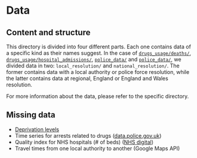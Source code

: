 # Data

## Content and structure

This directory is divided into four different parts. Each one contains data of a specific kind as their names suggest. In the case of [`drugs_usage/deaths/`](https://github.com/LeonardoCastro/BritishDrugDynamics/blob/master/data/drugs_usage/deaths), [`drugs_usage/hospital_admissions/`](https://github.com/LeonardoCastro/BritishDrugDynamics/blob/master/data/drugs_usage/hospital_admissions), [`police_data/`](https://github.com/LeonardoCastro/BritishDrugDynamics/blob/master/data/police_data/seizures) and [`police_data/`](https://github.com/LeonardoCastro/BritishDrugDynamics/blob/master/data/police_data/workforce), we divided data in two: `local_resolution/` and `national_resolution/`. The former contains data with a local authority or police force resolution, while the latter contains data at regional, England or England and Wales resolution. 

For more information about the data, please refer to the specific directory.

## Missing data

- [Deprivation levels](https://github.com/LeonardoCastro/BritishDrugDynamics/blob/master/data/deprivation.md)
- Time series for arrests related to drugs ([data.police.gov.uk](https://data.police.uk/))
- Quality index for NHS hospitals (# of beds) ([NHS digital](https://digital.nhs.uk/data-and-information/publications/statistical/statistics-on-drug-misuse))
- Travel times from one local authority to another (Google Maps API)
